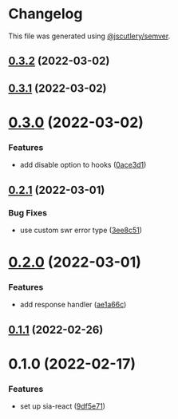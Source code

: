 # Changelog

This file was generated using [@jscutlery/semver](https://github.com/jscutlery/semver).

## [0.3.2](https://github.com/SiaFoundation/web/compare/sia-react-0.3.1...sia-react-0.3.2) (2022-03-02)



## [0.3.1](https://github.com/SiaFoundation/web/compare/sia-react-0.3.0...sia-react-0.3.1) (2022-03-02)



# [0.3.0](https://github.com/SiaFoundation/web/compare/sia-react-0.2.1...sia-react-0.3.0) (2022-03-02)


### Features

* add disable option to hooks ([0ace3d1](https://github.com/SiaFoundation/web/commit/0ace3d1c503982aefc72f986f8c1c777096b6358))



## [0.2.1](https://github.com/SiaFoundation/web/compare/sia-react-0.2.0...sia-react-0.2.1) (2022-03-01)


### Bug Fixes

* use custom swr error type ([3ee8c51](https://github.com/SiaFoundation/web/commit/3ee8c5154b2783c2ace68344065b7fca610d0c68))



# [0.2.0](https://github.com/SiaFoundation/web/compare/sia-react-0.1.1...sia-react-0.2.0) (2022-03-01)


### Features

* add response handler ([ae1a66c](https://github.com/SiaFoundation/web/commit/ae1a66c138cd0e9cb65c6f82f5a2cdda4adf5a8d))



## [0.1.1](https://github.com/SiaFoundation/web/compare/sia-react-0.1.0...sia-react-0.1.1) (2022-02-26)



# 0.1.0 (2022-02-17)


### Features

* set up sia-react ([9df5e71](https://github.com/SiaFoundation/web/commit/9df5e719b74383d5fbe92ff2aa626aed434869d0))
